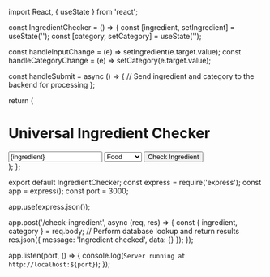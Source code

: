 import React, { useState } from 'react';

const IngredientChecker = () => {
  const [ingredient, setIngredient] = useState('');
  const [category, setCategory] = useState('');

  const handleInputChange = (e) => setIngredient(e.target.value);
  const handleCategoryChange = (e) => setCategory(e.target.value);

  const handleSubmit = async () => {
    // Send ingredient and category to the backend for processing
  };

  return (
    <div>
      <h1>Universal Ingredient Checker</h1>
      <input 
        type="text" 
        value={ingredient} 
        onChange={handleInputChange} 
        placeholder="Enter ingredient or paste list"
      />
      <select value={category} onChange={handleCategoryChange}>
        <option value="food">Food</option>
        <option value="skincare">Skincare</option>
        <option value="haircare">Haircare</option>
      </select>
      <button onClick={handleSubmit}>Check Ingredient</button>
    </div>
  );
};

export default IngredientChecker;
const express = require('express');
const app = express();
const port = 3000;

app.use(express.json());

app.post('/check-ingredient', async (req, res) => {
  const { ingredient, category } = req.body;
  // Perform database lookup and return results
  res.json({ message: 'Ingredient checked', data: {} });
});

app.listen(port, () => {
  console.log(`Server running at http://localhost:${port}`);
});
